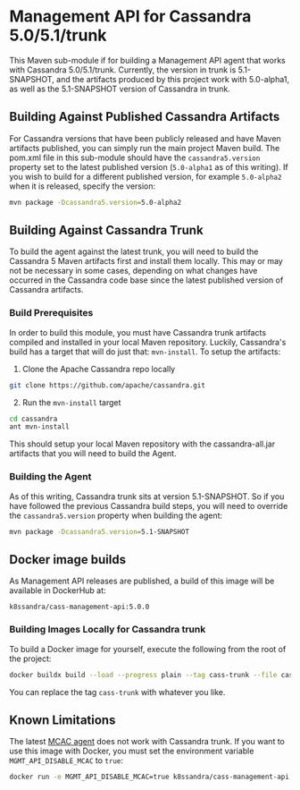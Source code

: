 # Management API for Cassandra 5.0/5.1/trunk

This Maven sub-module if for building a Management API agent that works with Cassandra 5.0/5.1/trunk. Currently,
the version in trunk is 5.1-SNAPSHOT, and the artifacts produced by this project work with 5.0-alpha1, as well
as the 5.1-SNAPSHOT version of Cassandra in trunk.

## Building Against Published Cassandra Artifacts

For Cassandra versions that have been publicly released and have Maven artifacts published, you can simply run
the main project Maven build. The pom.xml file in this sub-module should have the `cassandra5.version` property
set to the latest published version (`5.0-alpha1` as of this writing). If you wish to build for a different
published version, for example `5.0-alpha2` when it is released, specify the version:

```sh
mvn package -Dcassandra5.version=5.0-alpha2
```

## Building Against Cassandra Trunk

To build the agent against the latest trunk, you will need to build the Cassandra 5 Maven artifacts first and
install them locally. This may or may not be necessary in some cases, depending on what changes have occurred
in the Cassandra code base since the latest published version of Cassandra artifacts.

### Build Prerequisites

In order to build this module, you must have Cassandra trunk artifacts compiled and installed in your
local Maven repository. Luckily, Cassandra's build has a target that will do just that: `mvn-install`.
To setup the artifacts:

1. Clone the Apache Cassandra repo locally

```sh
git clone https://github.com/apache/cassandra.git
```

2. Run the `mvn-install` target

```sh
cd cassandra
ant mvn-install
```

This should setup your local Maven repository with the cassandra-all.jar artifacts that you will need to build the Agent.

### Building the Agent

As of this writing, Cassandra trunk sits at version 5.1-SNAPSHOT. So if you have followed the previous Cassandra build
steps, you will need to override the `cassandra5.version` property when building the agent:

```sh
mvn package -Dcassandra5.version=5.1-SNAPSHOT
```

## Docker image builds

As Management API releases are published, a build of this image will be available in DockerHub at:

    k8ssandra/cass-management-api:5.0.0

### Building Images Locally for Cassandra trunk

To build a Docker image for yourself, execute the following from the root of the project:

```sh
docker buildx build --load --progress plain --tag cass-trunk --file cassandra-trunk/Dockerfile.ubi8 --target cass-trunk --platform linux/amd64 .
```

You can replace the tag `cass-trunk` with whatever you like.

## Known Limitations

The latest [MCAC agent](https://github.com/datastax/metric-collector-for-apache-cassandra) does not work with Cassandra trunk.
If you want to use this image with Docker, you must set the environment variable `MGMT_API_DISABLE_MCAC` to `true`:

```sh
docker run -e MGMT_API_DISABLE_MCAC=true k8ssandra/cass-management-api:5.0.0
```

